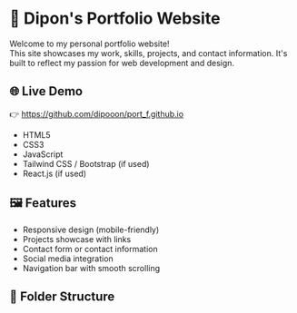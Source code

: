 # 💼 Dipon's Portfolio Website

Welcome to my personal portfolio website!  
This site showcases my work, skills, projects, and contact information. It's built to reflect my passion for web development and design.

## 🌐 Live Demo

👉 https://github.com/dipooon/port_f.github.io

- HTML5
- CSS3
- JavaScript
- Tailwind CSS / Bootstrap (if used)
- React.js (if used)

## 🖼️ Features

- Responsive design (mobile-friendly)
- Projects showcase with links
- Contact form or contact information
- Social media integration
- Navigation bar with smooth scrolling

## 📁 Folder Structure

